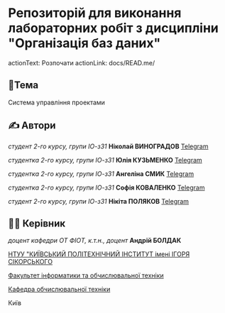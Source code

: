 # Репозиторій для виконання лабораторних робіт з дисципліни "Організація баз даних"
actionText: Розпочати
actionLink: docs/READ.me/
##  📌Тема

Система управління проектами

## ✍️ Автори

_студент 2-го курсу, групи ІО-з31_ **Ніколай ВИНОГРАДОВ** [Telegram](https://t.me/vynohradov_n)

_студентка 2-го курсу, групи ІО-з31_ **Юлія КУЗЬМЕНКО** [Telegram](https://t.me/julii_kuz)

_студентка 2-го курсу, групи ІО-з31_ **Ангеліна СМИК** [Telegram](https://t.me/oangelinochka)

_студентка 2-го курсу, групи ІО-з31_ **Софія КОВАЛЕНКО** [Telegram](https://t.me/ssooonic)

_студент 2-го курсу, групи ІО-з31_ **Нікіта ПОЛЯКОВ** [Telegram](https://t.me/N1k1ta2306)

## 👨‍💼 Керівник

_доцент кафедри ОТ ФІОТ, к.т.н., доцент_ **Андрій БОЛДАК**

[НТУУ "КИЇВСЬКИЙ ПОЛІТЕХНІЧНИЙ ІНСТИТУТ імені ІГОРЯ СІКОРСЬКОГО](https://kpi.ua/)

[Факультет інформатики та обчислювальної техніки](https://fiot.kpi.ua/)

[Кафедра обчислювальної техніки](https://comsys.kpi.ua/)

Київ
